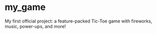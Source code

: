 # my_game
My first official project: a feature-packed Tic-Toe game with fireworks, music, power-ups, and more!
